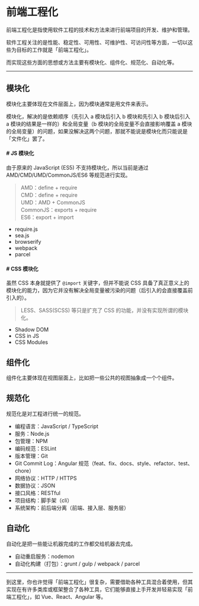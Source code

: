 # 前端工程化
前端工程化是指使用软件工程的技术和方法来进行前端项目的开发、维护和管理。

软件工程关注的是性能、稳定性、可用性、可维护性、可访问性等方面，一切以这些为目标的工作就是「前端工程化」。

而实现这些方面的思想或方法主要有模块化、组件化、规范化、自动化等。

---

## 模块化
模块化主要体现在文件层面上，因为模块通常是用文件来表示。

模块化，解决的是依赖顺序（先引入 a 模块后引入 b 模块和先引入 b 模块后引入 a 模块的结果是一样的）和全局变量（b 模块的全局变量不会直接影响覆盖 a 模块的全局变量）的问题，如果没解决这两个问题，那就不能说是模块化而只能说是「文件化」罢了。

#### # JS 模块化
由于原来的 JavaScript (ES5) 不支持模块化，所以当前是通过 AMD/CMD/UMD/CommonJS/ES6 等规范进行实现。

> AMD：define + require  
> CMD：define + require  
> UMD：AMD + CommonJS  
> CommonJS：exports + require  
> ES6：export + import   

- require.js
- sea.js
- browserify
- webpack
- parcel

#### # CSS 模块化
虽然 CSS 本身就提供了 `@import` 关键字，但并不能说 CSS 具备了真正意义上的模块化的能力，因为它并没有解决全局变量被污染的问题（后引入的会直接覆盖前引入的）。

> LESS、SASS(SCSS) 等只是扩充了 CSS 的功能，并没有实现所谓的模块化。

- Shadow DOM
- CSS in JS
- CSS Modules

## 组件化
组件化主要体现在视图层面上，比如把一些公共的视图抽象成一个个组件。

## 规范化
规范化是对工程进行统一的规范。

- 编程语言：JavaScript / TypeScript
- 服务：Node.js
- 包管理：NPM
- 编码规范：ESLint
- 版本管理：Git
- Git Commit Log：Angular 规范（feat、fix、docs、style、refactor、test、chore）
- 网络协议：HTTP / HTTPS
- 数据协议：JSON
- 接口风格：RESTful
- 项目结构：脚手架（cli）
- 系统架构：前后端分离（前端、接入层、服务层）

## 自动化
自动化是把一些能让机器完成的工作都交给机器去完成。

- 自动重启服务：nodemon
- 自动化构建（打包）：grunt / gulp / webpack / parcel

---

到这里，你也许觉得「前端工程化」很复杂，需要借助各种工具混合着使用，但其实现在有许多类库或框架整合了各种工具，它们能够直接上手开发并轻易实现「前端工程化」，如 Vue、React、Angular 等。